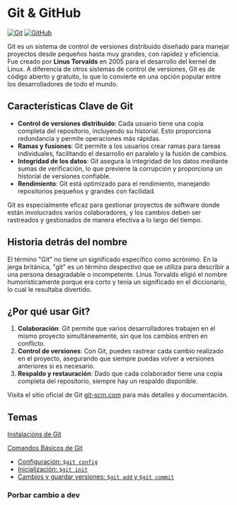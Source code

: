 #  Git & GitHub

[![Git](https://img.shields.io/badge/Git-2.37+-f14e32?style=for-the-badge&logo=git&logoColor=white&labelColor=101010)](https://git-scm.com/)
[![GitHub](https://img.shields.io/badge/GitHub-Web-blue?style=for-the-badge&logo=github&logoColor=white&labelColor=101010)](https://github.com/)


Git es un sistema de control de versiones distribuido diseñado para manejar proyectos desde pequeños hasta muy grandes, con rapidez y eficiencia. Fue creado por **Linus Torvalds** en 2005 para el desarrollo del kernel de Linux. A diferencia de otros sistemas de control de versiones, Git es de código abierto y gratuito, lo que lo convierte en una opción popular entre los desarrolladores de todo el mundo.

## Características Clave de Git

- **Control de versiones distribuido**: Cada usuario tiene una copia completa del repositorio, incluyendo su historial. Esto proporciona redundancia y permite operaciones más rápidas.
- **Ramas y fusiones**: Git permite a los usuarios crear ramas para tareas individuales, facilitando el desarrollo en paralelo y la fusión de cambios.
- **Integridad de los datos**: Git asegura la integridad de los datos mediante sumas de verificación, lo que previene la corrupción y proporciona un historial de versiones confiable.
- **Rendimiento**: Git está optimizado para el rendimiento, manejando repositorios pequeños y grandes con facilidad.

Git es especialmente eficaz para gestionar proyectos de software donde están involucrados varios colaboradores, y los cambios deben ser rastreados y gestionados de manera efectiva a lo largo del tiempo.

## Historia detrás del nombre

El término "Git" no tiene un significado específico como acrónimo. En la jerga británica, "git" es un término despectivo que se utiliza para describir a una persona desagradable o incompetente. Linus Torvalds eligió el nombre humorísticamente porque era corto y tenía un significado en el diccionario, lo cual le resultaba divertido.

## ¿Por qué usar Git?

1. **Colaboración**: Git permite que varios desarrolladores trabajen en el mismo proyecto simultáneamente, sin que los cambios entren en conflicto.
2. **Control de versiones**: Con Git, puedes rastrear cada cambio realizado en el proyecto, asegurando que siempre puedas volver a versiones anteriores si es necesario.
3. **Respaldo y restauración**: Dado que cada colaborador tiene una copia completa del repositorio, siempre hay un respaldo disponible.

Visita el sitio oficial de Git [git-scm.com](https://git-scm.com) para más detalles y documentación.


## Temas
[Instalacións de Git](./00_instalacion.md)

[Comandos Básicos de Git](./01_comandos_basicos.md)
- [Configuración: `$git config`](./01_comandos_basicos.md#1-configuración-git-config)
- [Inicialización: `$git init`](./01_comandos_basicos.md#2-inicialización-git-init)
- [Cambios y guardar versiones: `$git add` y `$git commit`](./01_comandos_basicos.md#3-cambios-y-guardar-versiones-git-add-y-git-commit)



### Porbar cambio a dev
